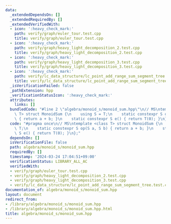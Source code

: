 ```yaml
---
data:
  _extendedDependsOn: []
  _extendedRequiredBy: []
  _extendedVerifiedWith:
  - icon: ':heavy_check_mark:'
    path: verify/graph/euler_tour.test.cpp
    title: verify/graph/euler_tour.test.cpp
  - icon: ':heavy_check_mark:'
    path: verify/graph/heavy_light_decomposition_2.test.cpp
    title: verify/graph/heavy_light_decomposition_2.test.cpp
  - icon: ':heavy_check_mark:'
    path: verify/graph/heavy_light_decomposition_3.test.cpp
    title: verify/graph/heavy_light_decomposition_3.test.cpp
  - icon: ':heavy_check_mark:'
    path: verify/lc_data_structure/lc_point_add_range_sum_segment_tree.test.cpp
    title: verify/lc_data_structure/lc_point_add_range_sum_segment_tree.test.cpp
  _isVerificationFailed: false
  _pathExtension: hpp
  _verificationStatusIcon: ':heavy_check_mark:'
  attributes:
    links: []
  bundledCode: "#line 2 \"algebra/monoid_s/monoid_sum.hpp\"\n// MS\ntemplate <class\
    \ T> struct MonoidSum {\n    using S = T;\n    static constexpr S op(S a, S b)\
    \ { return a + b; }\n    static constexpr S e() { return T(0); }\n};\n"
  code: "#pragma once\n// MS\ntemplate <class T> struct MonoidSum {\n    using S =\
    \ T;\n    static constexpr S op(S a, S b) { return a + b; }\n    static constexpr\
    \ S e() { return T(0); }\n};"
  dependsOn: []
  isVerificationFile: false
  path: algebra/monoid_s/monoid_sum.hpp
  requiredBy: []
  timestamp: '2024-03-24 17:04:51+09:00'
  verificationStatus: LIBRARY_ALL_AC
  verifiedWith:
  - verify/graph/euler_tour.test.cpp
  - verify/graph/heavy_light_decomposition_2.test.cpp
  - verify/graph/heavy_light_decomposition_3.test.cpp
  - verify/lc_data_structure/lc_point_add_range_sum_segment_tree.test.cpp
documentation_of: algebra/monoid_s/monoid_sum.hpp
layout: document
redirect_from:
- /library/algebra/monoid_s/monoid_sum.hpp
- /library/algebra/monoid_s/monoid_sum.hpp.html
title: algebra/monoid_s/monoid_sum.hpp
---
```

